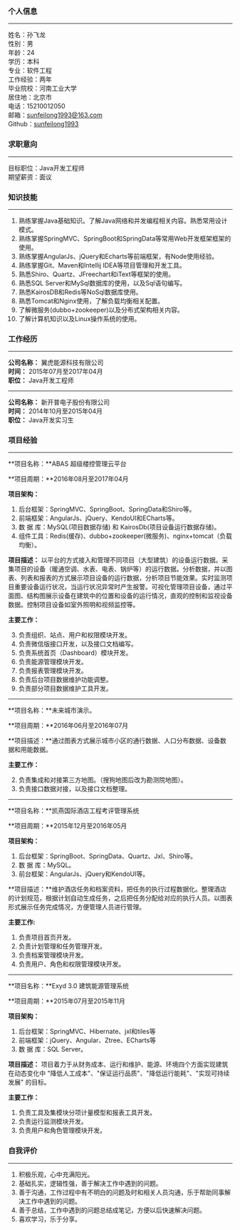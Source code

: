 ### 个人信息
-------------------------
姓名：孙飞龙  
性别：男  
年龄：24  
学历：本科    
专业：软件工程  
工作经验：两年   
毕业院校：河南工业大学   
居住地：北京市  
电话：15210012050   
邮箱：sunfeilong1993@163.com   
Github：[sunfeilong1993](https://github.com/sunfeilong1993)
### 求职意向
-----------------------------------------  
目标职位：Java开发工程师  
期望薪资：面议  

### 知识技能
--------------------------------------------------------
1. 熟练掌握Java基础知识。了解Java网络和并发编程相关内容。熟悉常用设计模式。
2. 熟练掌握SpringMVC、SpringBoot和SpringData等常用Web开发框架框架的使用。
3. 熟练掌握AngularJs、jQuery和Echarts等前端框架，有Node使用经验。
4. 熟练掌握Git、Maven和Intellij IDEA等项目管理和开发工具。
5. 熟悉Shiro、Quartz、JFreechart和iText等框架的使用。
4. 熟悉SQL Server和MySql数据库的使用，以及Sql语句编写。
5. 熟悉KairosDB和Redis等NoSql数据库使用。
6. 熟悉Tomcat和Nginx使用，了解负载均衡相关配置。
8. 了解微服务(dubbo+zookeeper)以及分布式架构相关内容。
9. 了解计算机知识以及Linux操作系统的使用。
### 工作经历
--------------------------------------------

**公司名称：** 翼虎能源科技有限公司  
**时间：** 2015年07月至2017年04月     
**职位：** Java开发工程师  

-----------------------------------------------
**公司名称：** 新开普电子股份有限公司  
**时间：** 2014年10月至2015年04月     
**职位：** Java开发实习生  

### 项目经验
------------------------------------------------------

**项目名称：**ABAS 超级楼控管理云平台

**项目周期：**2016年08月至2017年04月

**项目架构：**  

1. 后台框架：SpringMVC、SpringBoot、SpringData和Shiro等。
2. 前端框架：AngularJs、jQuery、KendoUI和ECharts等。
3. 数 据 库：MySQL(项目数据存储) 和 KairosDb(项目设备运行数据存储)。
4. 组件工具：Redis(缓存)、dubbo+zookeeper(微服务)、nginx+tomcat（负载均衡）。

**项目描述：** 以平台的方式接入和管理不同项目（大型建筑）的设备运行数据。采集项目的设备（暖通空调、水表、电表、锅炉等）的运行数据。分析数据，并以图表、列表和报表的方式展示项目设备的运行数据，分析项目节能效果。实时监测项目重要设备运行状况，当运行状况异常时产生报警。可视化管理项目设备，通过平面图、结构图展示设备在建筑中的位置和设备的运行情况，直观的控制和监视设备数据。控制项目设备如室外照明和视频监控等。

**主要工作：**

3. 负责组织、站点、用户和权限模块开发。
1. 负责微信版接口开发，以及接口文档编写。
2. 负责系统首页（Dashboard）模块开发。
3. 负责能源管理模块开发。
4. 负责报表管理模块开发。
5. 负责后台项目数据维护功能调整。
6. 负责部分项目数据维护工具开发。
	
---------------------------------------------

**项目名称：**未来城市演示。

**项目周期：**2016年06月至2016年07月

**项目描述：**通过图表方式展示城市小区的通行数据、人口分布数据、设备数据和用能数据。

**主要工作：**

2. 负责集成和对接第三方地图。（搜狗地图后改为勘测院地图）。
3. 负责接口数据对接，以及接口文档整理。
 
---------------------------------------------
**项目名称：**凯燕国际酒店工程考评管理系统

**项目周期：**2015年12月至2016年05月

**项目架构：**

1. 后台框架：SpringBoot、SpringData、Quartz、Jxl、Shiro等。
2. 数 据 库：MySQL。
3. 前台框架：AngularJs、jQuery和KendoUI等。

**项目描述：**维护酒店任务和档案资料，把任务的执行过程数据化。整理酒店的计划规范，根据计划自动生成任务，之后把任务分配给对应的执行人员。以图表形式展示任务完成情况，方便管理人员进行管理。

**主要工作:**

1. 负责项目首页开发。
2. 负责计划管理和任务管理开发。
3. 负责档案管理模块开发。
4. 负责用户、角色和权限管理模块开发。

---------------------------------------------
**项目名称：**Exyd 3.0 建筑能源管理系统 

**项目周期：**2015年07月至2015年11月

**项目架构：**

1. 后台框架：SpringMVC、Hibernate、jxl和tiles等
2. 前端框架：jQuery、Angular、Ztree、ECharts等
3. 数 据 库：SQL Server。

**项目描述：** 项目着力于从财务成本、运行和维护、能源、环境四个方面实现建筑在动态变化中 "降低人工成本"、"保证运行品质"、"降低运行能耗"、"实现可持续发展" 的目标。
  
**主要工作：**

1. 负责工具及集模块分项计量模型和报表工具开发。
2. 负责运行监测模块开发。
3. 负责用户和角色管理模块开发。

### 自我评价
------------------------------------------------------
1. 积极乐观，心中充满阳光。
2. 基础扎实，逻辑性强，善于解决工作中遇到的问题。
3. 善于沟通，工作过程中有不明白的问题及时和相关人员沟通，乐于帮助同事解决工作中遇到的问题。 
4. 善于总结，工作中遇到的问题总结成笔记，方便以后快速解决问题。
5. 喜欢学习，乐于分享。